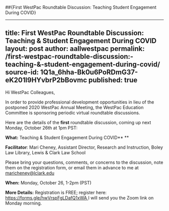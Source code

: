 ##{First WestPac Roundtable Discussion: Teaching Student Engagement During COVID}

---
title: First WestPac Roundtable Discussion: Teaching & Student Engagement During COVID
layout: post
author: aallwestpac
permalink: /first-westpac-roundtable-discussion:-teaching-&-student-engagement-during-covid/
source-id: 1Q1a_6hha-Bk0u6PoRDmG37-eK201l9HYvbrP2bBovmc
published: true
---
Hi WestPac Colleagues,

In order to provide professional development opportunities in lieu of the postponed 2020 WestPac Annual Meeting, the WestPac Education Committee is sponsoring periodic virtual roundtable discussions. 

Here are the details of the **first** roundtable discussion, coming up next Monday, October 26th at 1pm PST:

**What:**  Teaching & Student Engagement During COVID** **

**Facilitator**: Mari Cheney, Assistant Director, Research and Instruction, Boley Law Library, Lewis & Clark Law School

Please bring your questions, comments, or concerns to the discussion, note them on the registration form, or email them in advance to me at maricheney@lclark.edu 

**When:** Monday, October 26, 1-2pm (PST)

**More Details:**  Registration is FREE; register here:  [https://forms.gle/hwVrspFgLDafQ1xWA ](https://nam02.safelinks.protection.outlook.com/?url=https%3A%2F%2Fforms.gle%2FhwVrspFgLDafQ1xWA&data=04%7C01%7Ccabanissjaso%40seattleu.edu%7Cccd28915ff2d4ea023cb08d8747d5b75%7Cbc10e052b01c48499967ee7ec74fc9d8%7C0%7C0%7C637387429048608752%7CUnknown%7CTWFpbGZsb3d8eyJWIjoiMC4wLjAwMDAiLCJQIjoiV2luMzIiLCJBTiI6Ik1haWwiLCJXVCI6Mn0%3D%7C1000&sdata=rg8aIoIU7XocQjgfzVf5NQUst4wj7Z%2Fx%2FfeQKLNCPrc%3D&reserved=0)I will send you the Zoom link on Monday morning.

